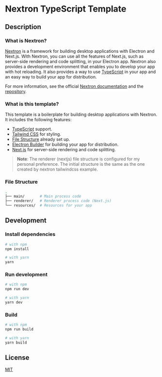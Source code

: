 # Nextron TypeScript Template

## Description

### What is Nextron?

[Nextron](https://github.com/saltyshiomix/nextron) is a framework for building desktop applications with Electron and Next.js. With Nextron, you can use all the features of Next.js, such as server-side rendering and code splitting, in your Electron app. Nextron also provides a development environment that enables you to develop your app with hot reloading. It also provides a way to use [TypeScript](https://github.com/microsoft/TypeScript) in your app and an easy way to build your app for distribution.

For more information, see the official [Nextron documentation](https://github.com/saltyshiomix/nextron) and the [repository](https://github.com/saltyshiomix/nextron).

### What is this template?

This template is a boilerplate for building desktop applications with Nextron. It includes the following features:

- [TypeScript](https://github.com/microsoft/TypeScript) support.
- [Tailwind CSS](https://tailwindcss.com/) for styling.
- [File Structure](#file-structure) already set up.
- [Electron Builder](https://www.electron.build/configuration/configuration) for building your app for distribution.
- [Next.js](https://nextjs.org/) for server-side rendering and code splitting.

> **Note**: The renderer (nextjs) file structure is configured for my personal preference. The initial structure is the same as the one created by nextron tailwindcss example.

### File Structure

```bash
.
├── main/       # Main process code
├── renderer/   # Renderer process code (Next.js)
└── resources/  # Resources for your app
```

## Development

### Install dependencies

```bash
# with npm
npm install

# with yarn
yarn
```

### Run development

```bash
# with npm
npm run dev

# with yarn
yarn dev
```

### Build

```bash
# with npm
npm run build

# with yarn
yarn build
```

## License

[MIT](./LICENSE)
